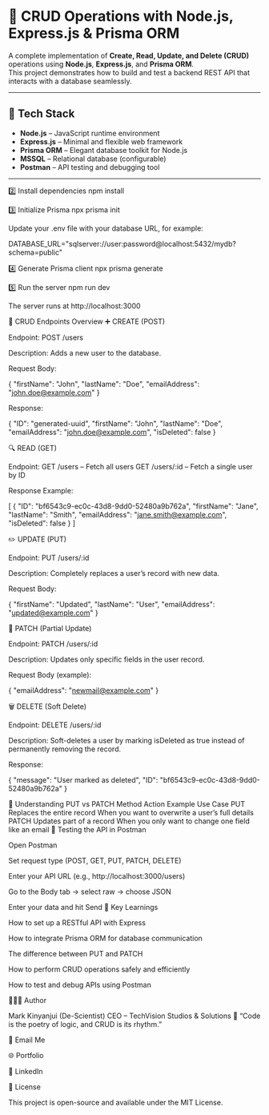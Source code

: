 # 🧩 CRUD Operations with Node.js, Express.js & Prisma ORM

A complete implementation of **Create, Read, Update, and Delete (CRUD)** operations using **Node.js**, **Express.js**, and **Prisma ORM**.  
This project demonstrates how to build and test a backend REST API that interacts with a database seamlessly.

---

## 🚀 Tech Stack

- **Node.js** – JavaScript runtime environment  
- **Express.js** – Minimal and flexible web framework  
- **Prisma ORM** – Elegant database toolkit for Node.js  
- **MSSQL** – Relational database (configurable)  
- **Postman** – API testing and debugging tool  

---

2️⃣ Install dependencies
npm install

3️⃣ Initialize Prisma
npx prisma init


Update your .env file with your database URL, for example:

DATABASE_URL="sqlserver://user:password@localhost:5432/mydb?schema=public"

4️⃣ Generate Prisma client
npx prisma generate

5️⃣ Run the server
npm run dev

The server runs at http://localhost:3000

🔧 CRUD Endpoints Overview
➕ CREATE (POST)

Endpoint:
POST /users

Description:
Adds a new user to the database.

Request Body:

{
  "firstName": "John",
  "lastName": "Doe",
  "emailAddress": "john.doe@example.com"
}


Response:

{
  "ID": "generated-uuid",
  "firstName": "John",
  "lastName": "Doe",
  "emailAddress": "john.doe@example.com",
  "isDeleted": false
}

🔍 READ (GET)

Endpoint:
GET /users – Fetch all users
GET /users/:id – Fetch a single user by ID

Response Example:

[
  {
    "ID": "bf6543c9-ec0c-43d8-9dd0-52480a9b762a",
    "firstName": "Jane",
    "lastName": "Smith",
    "emailAddress": "jane.smith@example.com",
    "isDeleted": false
  }
]

✏️ UPDATE (PUT)

Endpoint:
PUT /users/:id

Description:
Completely replaces a user’s record with new data.

Request Body:

{
  "firstName": "Updated",
  "lastName": "User",
  "emailAddress": "updated@example.com"
}

🧩 PATCH (Partial Update)

Endpoint:
PATCH /users/:id

Description:
Updates only specific fields in the user record.

Request Body (example):

{
  "emailAddress": "newmail@example.com"
}

🗑️ DELETE (Soft Delete)

Endpoint:
DELETE /users/:id

Description:
Soft-deletes a user by marking isDeleted as true instead of permanently removing the record.

Response:

{
  "message": "User marked as deleted",
  "ID": "bf6543c9-ec0c-43d8-9dd0-52480a9b762a"
}

🧠 Understanding PUT vs PATCH
Method	Action	Example Use Case
PUT	Replaces the entire record	When you want to overwrite a user’s full details
PATCH	Updates part of a record	When you only want to change one field like an email
🧪 Testing the API in Postman

Open Postman

Set request type (POST, GET, PUT, PATCH, DELETE)

Enter your API URL (e.g., http://localhost:3000/users)

Go to the Body tab → select raw → choose JSON

Enter your data and hit Send
🌟 Key Learnings

How to set up a RESTful API with Express

How to integrate Prisma ORM for database communication

The difference between PUT and PATCH

How to perform CRUD operations safely and efficiently

How to test and debug APIs using Postman

👨🏾‍💻 Author

Mark Kinyanjui (De-Scientist)
CEO – TechVision Studios & Solutions
🚀 “Code is the poetry of logic, and CRUD is its rhythm.”

📩 Email Me

🌐 Portfolio

🔗 LinkedIn

🏁 License

This project is open-source and available under the MIT License.